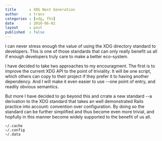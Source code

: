 ```yaml
---
title      : XDG Next Generation
author     : trans
categories : [xdg, fhs]
date       : 2010-06-02
layout     : post
published  : false
---
```


I can never stress enough the value of using the XDG directory standard to
developers. This is one of those standards that can only really benefit us
all if enough developers truly care to make a better eco-system.

I have decided to take two approaches to my encouragment. The first is to
improve the current XDG API to the point of triviality. It will be one script,
which others can copy to their project if they prefer it to having another
dependency. And I will make it even easier to use --one point of entry,
and readily obvious semantics.

But more I have decided to go beyond this and crrate a new standard --a derivation to
the XDG standard that takes an well demonstrated Rails practice into account: convention
over configuration. By doing so the standard can be further simplified and thus 
become even more trivial, and hopfully in this manner become widely supported to 
the benefit of us all.

    ~/.cache
    ~/.config
    ~/.data

